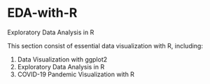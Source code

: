 # EDA-with-R
Exploratory Data Analysis in R

This section consist of essential data visualization with R, including:
1. Data Visualization with ggplot2
2. Exploratory Data Analysis in R
3. COVID-19 Pandemic Visualization with R
